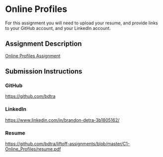 # Online Profiles
For this assignment you will need to upload your resume, and provide links to your GitHub account, and your LinkedIn account.

## Assignment Description
[Online Profiles Assignment](https://education.launchcode.org/liftoff/assignments/online-profiles/)

## Submission Instructions

### GitHub
https://github.com/bdtra

### LinkedIn
https://www.linkedin.com/in/brandon-detra-3b1805162/

### Resume
https://github.com/bdtra/liftoff-assignments/blob/master/C1-Online_Profiles/resume.pdf